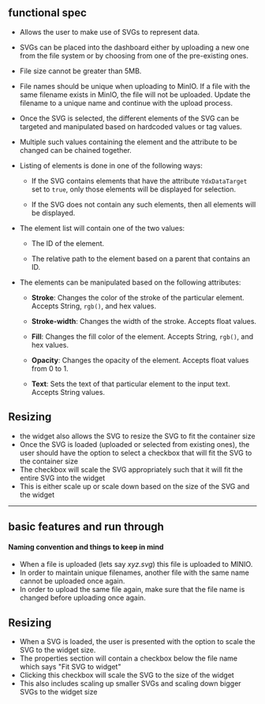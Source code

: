 ## functional spec
- Allows the user to make use of SVGs to represent data.
    
- SVGs can be placed into the dashboard either by uploading a new one from the file system or by choosing from one of the pre-existing ones.
    
- File size cannot be greater than 5MB.
    
- File names should be unique when uploading to MinIO. If a file with the same filename exists in MinIO, the file will not be uploaded. Update the filename to a unique name and continue with the upload process.
    
- Once the SVG is selected, the different elements of the SVG can be targeted and manipulated based on hardcoded values or tag values.
    
- Multiple such values containing the element and the attribute to be changed can be chained together.
    
- Listing of elements is done in one of the following ways:
    
    - If the SVG contains elements that have the attribute `YdxDataTarget` set to `true`, only those elements will be displayed for selection.
        
    - If the SVG does not contain any such elements, then all elements will be displayed.
        
- The element list will contain one of the two values:
    
    - The ID of the element.
        
    - The relative path to the element based on a parent that contains an ID.
        
- The elements can be manipulated based on the following attributes:
    
    - **Stroke**: Changes the color of the stroke of the particular element. Accepts String, `rgb()`, and hex values.
        
    - **Stroke-width**: Changes the width of the stroke. Accepts float values.
        
    - **Fill**: Changes the fill color of the element. Accepts String, `rgb()`, and hex values.
        
    - **Opacity**: Changes the opacity of the element. Accepts float values from 0 to 1.
        
    - **Text**: Sets the text of that particular element to the input text. Accepts String values.

## Resizing
- the widget also allows the SVG to resize the SVG to fit the container size
- Once the SVG is loaded (uploaded or selected from existing ones), the user should have the option to select a checkbox that will fit the SVG to the container size
- The checkbox will scale the SVG appropriately such that it will fit the entire SVG into the widget
- This is either scale up or scale down based on the size of the SVG and the widget

---
## basic features and run through
#### Naming convention and things to keep in mind

- When a file is uploaded (lets say *xyz.svg*) this file is uploaded to MINIO.
- In order to maintain unique filenames, another file with the same name cannot be uploaded once again.
- In order to upload the same file again, make sure that the file name is changed before uploading once again.

## Resizing
- When a SVG is loaded, the user is presented with the option to scale the SVG to the widget size.
- The properties section will contain a checkbox below the file name which says "Fit SVG to widget"
- Clicking this checkbox will scale the SVG to the size of the widget
- This also includes scaling up smaller SVGs and scaling down bigger SVGs to the widget size